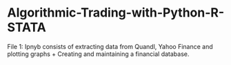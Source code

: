 # Algorithmic-Trading-with-Python-R-STATA

File 1: Ipnyb consists of extracting data from Quandl, Yahoo Finance and plotting graphs + Creating and maintaining a financial database.
